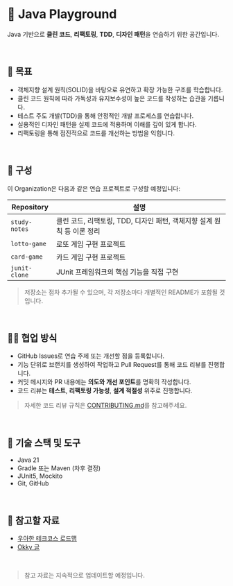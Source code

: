 # 🧼 Java Playground

Java 기반으로 **클린 코드**, **리팩토링**, **TDD**, **디자인 패턴**을 연습하기 위한 공간입니다.

<br>

## 🎯 목표

- 객체지향 설계 원칙(SOLID)을 바탕으로 유연하고 확장 가능한 구조를 학습합니다.
- 클린 코드 원칙에 따라 가독성과 유지보수성이 높은 코드를 작성하는 습관을 기릅니다.
- 테스트 주도 개발(TDD)을 통해 안정적인 개발 프로세스를 연습합니다.
- 실용적인 디자인 패턴을 실제 코드에 적용하며 이해를 깊이 있게 합니다.
- 리팩토링을 통해 점진적으로 코드를 개선하는 방법을 익힙니다.

<br>

## 🧱 구성

이 Organization은 다음과 같은 연습 프로젝트로 구성할 예정입니다:

| Repository | 설명 |
|------------|------|
| `study-notes` | 클린 코드, 리팩토링, TDD, 디자인 패턴, 객체지향 설계 원칙 등 이론 정리 |
| `lotto-game` | 로또 게임 구현 프로젝트|
| `card-game` | 카드 게임 구현 프로젝트|
| `junit-clone` | JUnit 프레임워크의 핵심 기능을 직접 구현 |

> 저장소는 점차 추가될 수 있으며, 각 저장소마다 개별적인 README가 포함될 것입니다.

<br>

## 👯‍♂️ 협업 방식

- GitHub Issues로 연습 주제 또는 개선할 점을 등록합니다.
- 기능 단위로 브랜치를 생성하여 작업하고 Pull Request를 통해 코드 리뷰를 진행합니다.
- 커밋 메시지와 PR 내용에는 **의도와 개선 포인트**를 명확히 작성합니다.
- 코드 리뷰는 **테스트**, **리팩토링 가능성**, **설계 적절성** 위주로 진행합니다.

> 자세한 코드 리뷰 규칙은 [CONTRIBUTING.md](https://github.com/java-basic-study/.github/blob/main/CONTRIBUTING.md)를 참고해주세요.

<br>

## 🧪 기술 스택 및 도구

- Java 21
- Gradle 또는 Maven (차후 결정)
- JUnit5, Mockito
- Git, GitHub

<br>

## 🔖 참고할 자료

- [우아한 테크코스 로드맵](https://github.com/woowacourse/back-end-roadmap)
- [Okky 글](https://okky.kr/questions/358197)


<br>

> 참고 자료는 지속적으로 업데이트할 예정입니다.
